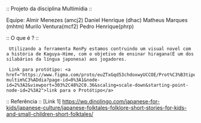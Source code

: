 :: Projeto da disciplina Multimídia ::
 
 Equipe: Almir Menezes (amcj2)
         Daniel Henrique (dhac)
         Matheus Marques (mhtm)
         Murilo Ventura(mcf2)
         Pedro Henrique(phrp)

:: O que é ? ::

     Utilizando a ferramenta RenPy estamos contruindo um visual novel com a história de Kaguya-Hime, com o objetivo de ensinar hiragana(É um dos silabários da língua japonesa) aos jogadores.

     Link para protótipo: <a href="https://www.figma.com/proto/euZTxGqd53chdoxwyUCCOE/Prot%C3%B3tipo-multim%C3%ADdia?page-id=0%3A1&node-id=2%3A2&viewport=303%2C48%2C0.36&scaling=scale-down&starting-point-node-id=2%3A2">link para o Protótipo</a>

:: Referência ::
[Link 1]
https://wp.dinolingo.com/japanese-for-kids/japanese-culture/japanese-folktales-folklore-short-stories-for-kids-and-small-children-short-folktales/